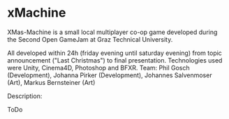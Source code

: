# xMachine

XMas-Machine is a small local multiplayer co-op game developed during the Second Open GameJam at Graz Technical University.

All developed within 24h (friday evening until saturday evening) from topic announcement ("Last Christmas") to final presentation. Technologies used were Unity, Cinema4D, Photoshop and BFXR. Team: Phil Gosch (Development), Johanna Pirker (Development), Johannes Salvenmoser (Art), Markus Bernsteiner (Art)

Description: 

ToDo
